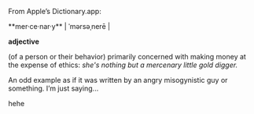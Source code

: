 <p>
From Apple’s Dictionary.app:
</p>
**mer·ce·nar·y** | ˈmərsəˌnerē |

**adjective**  

(of a person or their behavior) primarily concerned with making money at the expense of ethics: _she's nothing but a mercenary little gold digger._

An odd example as if it was written by an angry misogynistic guy or something. I’m just saying...

hehe

